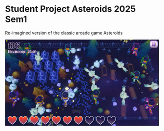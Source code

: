 # Student Project Asteroids 2025 Sem1

Re-imagined version of the classic arcade game Asteroids

![Screenshot](screenshots/in-game-demo.png)
